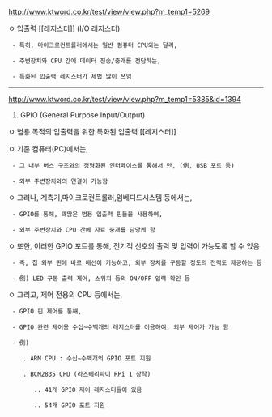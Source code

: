 <http://www.ktword.co.kr/test/view/view.php?m_temp1=5269>

  ㅇ 입출력 [[레지스터]] (I/O 레지스터) 

     - 특히, 마이크로컨트롤러에서는 일반 컴퓨터 CPU와는 달리,

     - 주변장치와 CPU 간에 데이터 전송/중개를 전담하는, 

     - 특화된 입출력 레지스터가 제법 많이 쓰임  

***

<http://www.ktword.co.kr/test/view/view.php?m_temp1=5385&id=1394>

1. GPIO (General Purpose Input/Output)

  ㅇ 범용 목적의 입출력을 위한 특화된 입출력 [[레지스터]]

  ㅇ 기존 컴퓨터(PC)에서는, 

     - 그 내부 버스 구조와의 정형화된 인터페이스를 통해서 만, (例, USB 포트 등)

     - 외부 주변장치와의 연결이 가능함


  ㅇ 그러나, 계측기,마이크로컨트롤러,임베디드시스템 등에서는,

     - GPIO를 통해, 꽤많은 범용 입출력 핀들을 사용하여,

     - 외부 주변장치와 CPU 간에 자료 중개를 담당케 함


  ㅇ 또한, 이러한 GPIO 포트를 통해, 전기적 신호의 출력 및 입력이 가능토록 할 수 있음

     - 즉, 칩 외부 핀에 바로 배선이 가능하고, 외부 장치를 구동할 정도의 전력도 제공하는 등

     - 例) LED 구동 출력 제어, 스위치 등의 ON/OFF 입력 확인 등


  ㅇ 그리고, 제어 전용의 CPU 등에서는,

     - GPIO 핀 제어를 통해, 

     - GPIO 관련 제어용 수십~수백개의 레지스터를 이용하여, 외부 제어가 가능 함

     - 例) 

        . ARM CPU : 수십~수백개의 GPIO 포트 지원

        . BCM2835 CPU (라즈베리파이 RPi 1 장착)

           .. 41개 GPIO 제어 레지스터들이 있음

           .. 54개 GPIO 포트 지원
